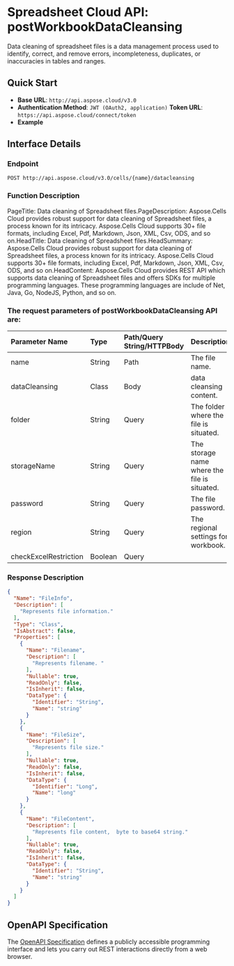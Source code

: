 # **Spreadsheet Cloud API: postWorkbookDataCleansing**

Data cleaning of spreadsheet files is a data management process used to identify, correct, and remove errors, incompleteness, duplicates, or inaccuracies in tables and ranges. 

## **Quick Start**

- **Base URL**: `http://api.aspose.cloud/v3.0`
- **Authentication Method**: `JWT (OAuth2, application)`  **Token URL**: `https://api.aspose.cloud/connect/token`
- **Example** 
<script src="https://gist.github.com/aspose-cells-cloud-gists/8a5b324fdf3e574dbd747c1a1e24b05d.js?file=Example30_PostWorkbookDataCleansing.cs"></script>

## **Interface Details**

### **Endpoint** 

```
POST http://api.aspose.cloud/v3.0/cells/{name}/datacleansing
```

### **Function Description**
PageTitle: Data cleaning of Spreadsheet files.PageDescription: Aspose.Cells Cloud provides robust support for data cleaning of Spreadsheet files, a process known for its intricacy.  Aspose.Cells Cloud supports 30+ file formats, including Excel, Pdf, Markdown, Json, XML, Csv, ODS, and so on.HeadTitle: Data cleaning of Spreadsheet files.HeadSummary: Aspose.Cells Cloud provides robust support for data cleaning of Spreadsheet files, a process known for its intricacy. Aspose.Cells Cloud supports 30+ file formats, including Excel, Pdf, Markdown, Json, XML, Csv, ODS, and so on.HeadContent: Aspose.Cells Cloud provides REST API which supports data cleaning of Spreadsheet files and offers SDKs for multiple programming languages. These programming languages are include of Net, Java, Go, NodeJS, Python, and so on.

### The request parameters of **postWorkbookDataCleansing** API are: 

| Parameter Name | Type | Path/Query String/HTTPBody | Description | 
| :- | :- | :- |:- | 
|name|String|Path|The file name.|
|dataCleansing|Class|Body|data cleansing content.|
|folder|String|Query|The folder where the file is situated.|
|storageName|String|Query|The storage name where the file is situated.|
|password|String|Query|The file password. |
|region|String|Query|The regional settings for workbook.|
|checkExcelRestriction|Boolean|Query||


### **Response Description**
```json
{
  "Name": "FileInfo",
  "Description": [
    "Represents file information."
  ],
  "Type": "Class",
  "IsAbstract": false,
  "Properties": [
    {
      "Name": "Filename",
      "Description": [
        "Represents filename. "
      ],
      "Nullable": true,
      "ReadOnly": false,
      "IsInherit": false,
      "DataType": {
        "Identifier": "String",
        "Name": "string"
      }
    },
    {
      "Name": "FileSize",
      "Description": [
        "Represents file size."
      ],
      "Nullable": true,
      "ReadOnly": false,
      "IsInherit": false,
      "DataType": {
        "Identifier": "Long",
        "Name": "long"
      }
    },
    {
      "Name": "FileContent",
      "Description": [
        "Represents file content,  byte to base64 string."
      ],
      "Nullable": true,
      "ReadOnly": false,
      "IsInherit": false,
      "DataType": {
        "Identifier": "String",
        "Name": "string"
      }
    }
  ]
}
```

## OpenAPI Specification

The [OpenAPI Specification](https://reference.aspose.cloud/cells/#/DataProcessingController/PostWorkbookDataCleansing) defines a publicly accessible programming interface and lets you carry out REST interactions directly from a web browser.

